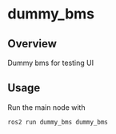 # dummy_bms

## Overview

Dummy bms for testing UI

## Usage

Run the main node with

	ros2 run dummy_bms dummy_bms
    

